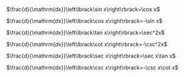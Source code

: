 $\frac{d}{\mathrm{dx}}\left\lbrack\sin x\right\rbrack=\cos x$

$\frac{d}{\mathrm{dx}}\left\lbrack\cos x\right\rbrack=-\sin x$

$\frac{d}{\mathrm{dx}}\left\lbrack\tan x\right\rbrack=\sec^2x$

$\frac{d}{\mathrm{dx}}\left\lbrack\cot x\right\rbrack=-\csc^2x$

$\frac{d}{\mathrm{dx}}\left\lbrack\sec x\right\rbrack=\sec x\tan x$

$\frac{d}{\mathrm{dx}}\left\lbrack\csc x\right\rbrack=-\csc x\cot x$
